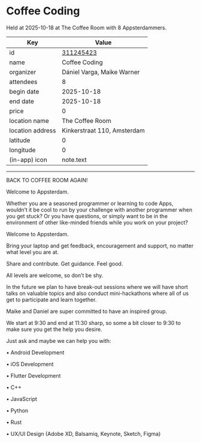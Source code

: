 # Coffee Coding
Held at 2025-10-18 at The Coffee Room with 8 Appsterdammers.
        
|Key|Value
|---|---|
|id|[311245423](https://www.meetup.com/appsterdam/events/311245423/)|
|name|Coffee Coding|
|organizer|Dániel Varga, Maike Warner|
|attendees|8|
|begin date|2025-10-18|
|end date|2025-10-18|
|price|0|
|location name|The Coffee Room|
|location address|Kinkerstraat 110, Amsterdam|
|latitude|0|
|longitude|0|
|(in-app) icon|note.text|

---

BACK TO COFFEE ROOM AGAIN!

Welcome to Appsterdam.

Whether you are a seasoned programmer or learning to code Apps, wouldn’t it be cool to run by your challenge with another programmer when you get stuck? Or you have questions, or simply want to be in the environment of other like-minded friends while you work on your project?

Welcome to Appsterdam.

Bring your laptop and get feedback, encouragement and support, no matter what level you are at.

Share and contribute. Get guidance. Feel good.

All levels are welcome, so don’t be shy.

In the future we plan to have break-out sessions where we will have short talks on valuable topics and also conduct mini-hackathons where all of us get to participate and learn together.

Maike and Daniel are super committed to have an inspired group.

We start at 9:30 and end at 11:30 sharp, so some a bit closer to 9:30 to make sure you get the help you desire.

Just ask and maybe we can help you with:

• Android Development

• iOS Development

• Flutter Development

• C++

• JavaScript

• Python

• Rust

• UX/UI Design (Adobe XD, Balsamiq, Keynote, Sketch, Figma)

